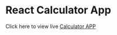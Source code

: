 # React Calculator App

Click here to view live [Calculator APP](https://tanzila-calculator.herokuapp.com/ )